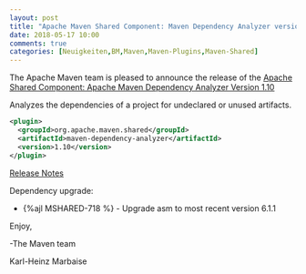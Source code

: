 ```yaml
---
layout: post
title: "Apache Maven Shared Component: Maven Dependency Analyzer version 1.10 Released"
date: 2018-05-17 10:00
comments: true
categories: [Neuigkeiten,BM,Maven,Maven-Plugins,Maven-Shared]
---
```

The Apache Maven team is pleased to announce the release of the 
[Apache Shared Component: Apache Maven Dependency Analyzer Version 1.10](http://maven.apache.org/shared/maven-dependency-analyzer/)

Analyzes the dependencies of a project for undeclared or unused artifacts.

``` xml
<plugin>
  <groupId>org.apache.maven.shared</groupId>
  <artifactId>maven-dependency-analyzer</artifactId>
  <version>1.10</version>
</plugin>
```

<!-- more -->

[Release Notes](https://issues.apache.org/jira/secure/ReleaseNote.jspa?projectId=12317922&version=12343067)

Dependency upgrade:

 * {%ajl MSHARED-718 %} - Upgrade asm to most recent version 6.1.1

Enjoy,

-The Maven team

Karl-Heinz Marbaise
